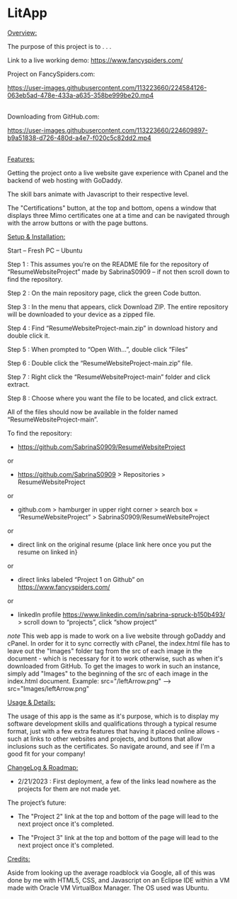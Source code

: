 # LitApp

<ins>Overview:</ins>

The purpose of this project is to . . .

Link to a live working demo: https://www.fancyspiders.com/

Project on FancySpiders.com:

https://user-images.githubusercontent.com/113223660/224584126-063eb5ad-478e-433a-a635-358be999be20.mp4

<br>
Downloading from GitHub.com: 

https://user-images.githubusercontent.com/113223660/224609897-b9a51838-d726-480d-a4e7-f020c5c82dd2.mp4

<br>
<ins>Features:</ins>

Getting the project onto a live website gave experience with Cpanel and the backend of web hosting with GoDaddy.

The skill bars animate with Javascript to their respective level.

The "Certifications" button, at the top and bottom, opens a window that displays three Mimo certificates one at a time and can be navigated through with the arrow buttons or with the page buttons.


<ins>Setup & Installation:</ins>

Start – Fresh PC – Ubuntu

Step 1 : This assumes you’re on the README file for the repository of “ResumeWebsiteProject” made by SabrinaS0909 – if not then scroll down to find the repository.

Step 2 : On the main repository page, click the green Code button.

Step 3 : In the menu that appears, click Download ZIP. The entire repository will be downloaded to your device as a zipped file.

Step 4 : Find “ResumeWebsiteProject-main.zip” in download history and double click it.

Step 5 : When prompted to “Open With…”, double click “Files”

Step 6 : Double click the “ResumeWebsiteProject-main.zip” file.

Step 7 : Right click the “ResumeWebsiteProject-main” folder and click extract.

Step 8 : Choose where you want the file to be located, and click extract.

All of the files should now be available in the folder named “ResumeWebsiteProject-main”. 

To find the repository:

- https://github.com/SabrinaS0909/ResumeWebsiteProject

or

- https://github.com/SabrinaS0909 > Repositories > ResumeWebsiteProject

or

- github.com > hamburger in upper right corner > search box = “ResumeWebsiteProject” > SabrinaS0909/ResumeWebsiteProject

or

- direct link on the original resume {place link here once you put the resume on linked in}

or

- direct links labeled “Project 1 on Github” on https://www.fancyspiders.com/

or

- linkedIn profile https://www.linkedin.com/in/sabrina-spruck-b150b493/ > scroll down to “projects”, click “show project”
		
*note* This web app is made to work on a live website through goDaddy and cPanel. In order for it to sync correctly with cPanel, the index.html file has to leave out the "Images" folder tag from the src of each image in the document - which is necessary for it to work otherwise, such as when it's downloaded from GitHub. To get the images to work in such an instance, simply add "Images" to the beginning of the src of each image in the index.html document. 
	Example: src="/leftArrow.png" --> src="Images/leftArrow.png"


<ins>Usage & Details:</ins>

The usage of this app is the same as it's purpose, which is to display my software development skills and qualifications through a typical resume format, just with a few extra features that having it placed online allows - such at links to other websites and projects, and buttons that allow inclusions such as the certificates. So navigate around, and see if I'm a good fit for your company!
    
<ins>ChangeLog & Roadmap:</ins>

- 2/21/2023 : First deployment, a few of the links lead nowhere as the projects for them are not made yet.
    
The project’s future:

- The "Project 2" link at the top and bottom of the page will lead to the next project once it's completed.

- The "Project 3" link at the top and bottom of the page will lead to the next project once it's completed.
    
<ins>Credits:</ins>

Aside from looking up the average roadblock via Google, all of this was done by me with HTML5, CSS, and Javascript on an Eclipse IDE within a VM made with Oracle VM VirtualBox Manager. The OS used was Ubuntu.